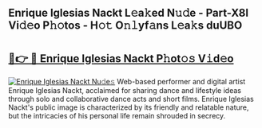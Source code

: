 ## Enrique Iglesias Nackt L𝚎a𝚔ed N𝚞𝚍e - Part-X8l Vi𝚍𝚎o P𝚑𝚘tos - H𝚘𝚝 O𝚗𝚕yf𝚊ns L𝚎a𝚔s duUBO

# <h2><a href="http://kf63z6.oniu.top/?m=Enrique+Iglesias+Nackt">🔗👉 🔴 Enrique Iglesias Nackt P𝚑ot𝚘𝚜 V𝚒d𝚎o</a></h2>

[![Enrique Iglesias Nackt Nu𝚍e𝚜](https://i.imgur.com/0qMVB7G.gif)](http://kf63z6.oniu.top/?m=Enrique+Iglesias+Nackt)
Web-based performer and digital artist Enrique Iglesias Nackt, acclaimed for sharing dance and lifestyle ideas through solo and collaborative dance acts and short films. Enrique Iglesias Nackt's public image is characterized by its friendly and relatable nature, but the intricacies of his personal life remain shrouded in secrecy.  
